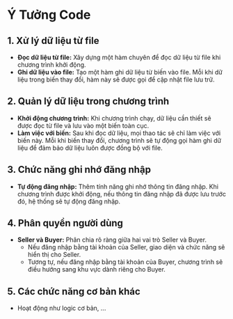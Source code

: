 # Ý Tưởng Code

## 1. Xử lý dữ liệu từ file
- **Đọc dữ liệu từ file:** Xây dựng một hàm chuyên để đọc dữ liệu từ file khi chương trình khởi động.  
- **Ghi dữ liệu vào file:** Tạo một hàm ghi dữ liệu từ biến vào file. Mỗi khi dữ liệu trong biến thay đổi, hàm này sẽ được gọi để cập nhật file lưu trữ.  

## 2. Quản lý dữ liệu trong chương trình
- **Khởi động chương trình:** Khi chương trình chạy, dữ liệu cần thiết sẽ được đọc từ file và lưu vào một biến toàn cục.  
- **Làm việc với biến:** Sau khi đọc dữ liệu, mọi thao tác sẽ chỉ làm việc với biến này. Mỗi khi biến thay đổi, chương trình sẽ tự động gọi hàm ghi dữ liệu để đảm bảo dữ liệu luôn được đồng bộ với file.  

## 3. Chức năng ghi nhớ đăng nhập
- **Tự động đăng nhập:** Thêm tính năng ghi nhớ thông tin đăng nhập. Khi chương trình được khởi động, nếu thông tin đăng nhập đã được lưu trước đó, hệ thống sẽ tự động đăng nhập.  

## 4. Phân quyền người dùng
- **Seller và Buyer:** Phân chia rõ ràng giữa hai vai trò Seller và Buyer.  
  - Nếu đăng nhập bằng tài khoản của Seller, giao diện và chức năng sẽ hiển thị cho Seller.  
  - Tương tự, nếu đăng nhập bằng tài khoản của Buyer, chương trình sẽ điều hướng sang khu vực dành riêng cho Buyer.  

## 5. Các chức năng cơ bản khác
- Hoạt động như logic cơ bản, ... 
